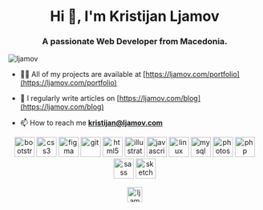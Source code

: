 <h1 align="center">Hi 👋, I'm Kristijan Ljamov</h1>
<h3 align="center">A passionate Web Developer from Macedonia.</h3>

<p align="left"> <img src="https://komarev.com/ghpvc/?username=ljamov" alt="ljamov" /> </p>

- 👨‍💻 All of my projects are available at [https://ljamov.com/portfolio](https://ljamov.com/portfolio)

- 📝 I regularly write articles on [https://ljamov.com/blog](https://ljamov.com/blog)

- 📫 How to reach me **kristijan@ljamov.com**

<p align="center">
<img src="https://devicons.github.io/devicon/devicon.git/icons/bootstrap/bootstrap-plain.svg" alt="bootstrap" width="40" height="40"/>
<img src="https://devicons.github.io/devicon/devicon.git/icons/css3/css3-original-wordmark.svg" alt="css3" width="40" height="40"/>
<img src="https://www.vectorlogo.zone/logos/figma/figma-icon.svg" alt="figma" width="40" height="40"/>
<img src="https://www.vectorlogo.zone/logos/git-scm/git-scm-icon.svg" alt="git" width="40" height="40"/>
<img src="https://devicons.github.io/devicon/devicon.git/icons/html5/html5-original-wordmark.svg" alt="html5" width="40" height="40"/>
<img src="https://www.vectorlogo.zone/logos/adobe_illustrator/adobe_illustrator-icon.svg" alt="illustrator" width="40" height="40"/>
<img src="https://devicons.github.io/devicon/devicon.git/icons/javascript/javascript-original.svg" alt="javascript" width="40" height="40"/>
<img src="https://devicons.github.io/devicon/devicon.git/icons/linux/linux-original.svg" alt="linux" width="40" height="40"/>
<img src="https://devicons.github.io/devicon/devicon.git/icons/mysql/mysql-original-wordmark.svg" alt="mysql" width="40" height="40"/>
<img src="https://devicons.github.io/devicon/devicon.git/icons/photoshop/photoshop-plain.svg" alt="photoshop" width="40" height="40"/>
<img src="https://devicons.github.io/devicon/devicon.git/icons/php/php-original.svg" alt="php" width="40" height="40"/>
<img src="https://devicons.github.io/devicon/devicon.git/icons/sass/sass-original.svg" alt="sass" width="40" height="40"/>
<img src="https://www.vectorlogo.zone/logos/sketchapp/sketchapp-icon.svg" alt="sketch" width="40" height="40"/></p>

<p align="center">
<a href="https://linkedin.com/in/ljamov" target="blank"><img align="center" src="https://cdn.jsdelivr.net/npm/simple-icons@3.0.1/icons/linkedin.svg" alt="ljamov" height="30" width="30" /></a>
</a>
</p>
